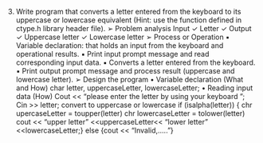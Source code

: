 3. Write program that converts a letter entered from the keyboard to its uppercase or 
lowercase equivalent (Hint: use the function defined in ctype.h library header file).
➢ Problem analysis
Input
✓ Letter 
✓
Output
✓ Uppercase letter
✓ Lowercase letter
➢ Process or Operation
▪ Variable declaration: that holds an input from the keyboard and operational results.
▪ Print input prompt message and read corresponding input data.
▪ Converts a letter entered from the keyboard.
▪ Print output prompt message and process result (uppercase and lowercase letter).
➢ Design the program
• Variable declaration (What and How)
char letter, uppercaseLetter, lowercaseLetter;
• Reading input data (How)
Cout << “please enter the letter by using your keyboard ”;
Cin >> letter;
convert to uppercase or lowercase
if (isalpha(letter)) { chr upercaseLetter = toupper(letter)
 chr lowercaseLetter = tolower(letter)
 cout << “upper letter” <<uppercaseLetter<< “lower letter” <<lowercaseLetter;} 
else {cout << “Invalid,…..”}
